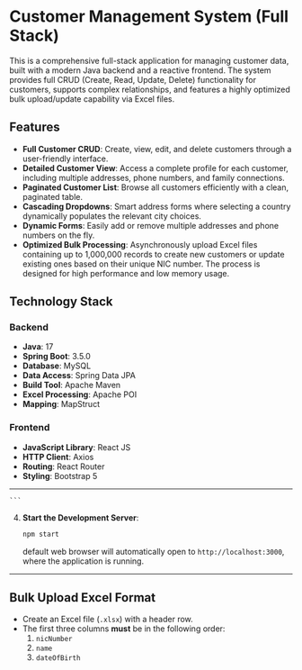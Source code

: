 # Customer Management System (Full Stack)

This is a comprehensive full-stack application for managing customer data, built with a modern Java backend and a reactive frontend. The system provides full CRUD (Create, Read, Update, Delete) functionality for customers, supports complex relationships, and features a highly optimized bulk upload/update capability via Excel files.

## Features

-   **Full Customer CRUD**: Create, view, edit, and delete customers through a user-friendly interface.
-   **Detailed Customer View**: Access a complete profile for each customer, including multiple addresses, phone numbers, and family connections.
-   **Paginated Customer List**: Browse all customers efficiently with a clean, paginated table.
-   **Cascading Dropdowns**: Smart address forms where selecting a country dynamically populates the relevant city choices.
-   **Dynamic Forms**: Easily add or remove multiple addresses and phone numbers on the fly.
-   **Optimized Bulk Processing**: Asynchronously upload Excel files containing up to 1,000,000 records to create new customers or update existing ones based on their unique NIC number. The process is designed for high performance and low memory usage.

## Technology Stack

### Backend
-   **Java**: 17
-   **Spring Boot**: 3.5.0
-   **Database**:  MySQL
-   **Data Access**: Spring Data JPA 
-   **Build Tool**: Apache Maven
-   **Excel Processing**: Apache POI
-   **Mapping**: MapStruct

### Frontend
-   **JavaScript Library**: React JS
-   **HTTP Client**: Axios
-   **Routing**: React Router
-   **Styling**: Bootstrap 5



---


    ```

4.  **Start the Development Server**:
    ```bash
    npm start
    ```
     default web browser will automatically open to `http://localhost:3000`, where the application is running.

---

## Bulk Upload Excel Format


-   Create an Excel file (`.xlsx`) with a header row.
-   The first three columns **must** be in the following order:
    1.  `nicNumber`
    2.  `name`
    3.  `dateOfBirth`

